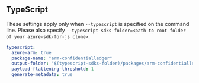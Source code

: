## TypeScript

These settings apply only when `--typescript` is specified on the command line.
Please also specify `--typescript-sdks-folder=<path to root folder of your azure-sdk-for-js clone>`.

```yaml $(typescript)
typescript:
  azure-arm: true
  package-name: "arm-confidentialledger"
  output-folder: "$(typescript-sdks-folder)/packages/arm-confidentialledger"
  payload-flattening-threshold: 1
  generate-metadata: true
```
